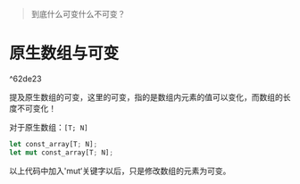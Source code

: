 > 到底什么可变什么不可变？

# 原生数组与可变

^62de23

提及原生数组的可变，这里的可变，指的是数组内元素的值可以变化，而数组的长度不可变化！

对于原生数组：`[T; N]`
```Rust
let const_array[T; N];
let mut const_array[T; N];
```
以上代码中加入'mut‘关键字以后，只是修改数组的元素为可变。
